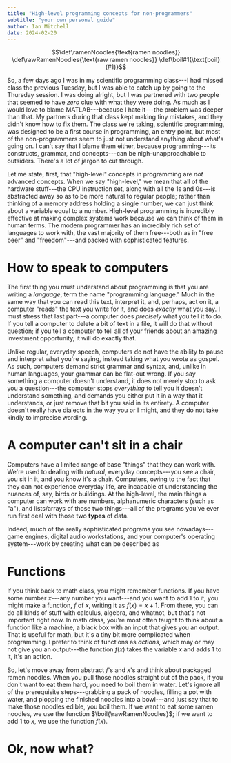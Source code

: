 ```yaml
---
title: "High-level programming concepts for non-programmers"
subtitle: "your own personal guide"
author: Ian Mitchell
date: 2024-02-20
---
```


$$\def\ramenNoodles{\text{ramen noodles}}
\def\rawRamenNoodles{\text{raw ramen noodles}}
\def\boil#1{\text{boil}(#1)}$$

So, a few days ago I was in my scientific programming class---I had missed class
the previous Tuesday, but I was able to catch up by going to the Thursday
session. I was doing alright, but I was partnered with two people that seemed
to have *zero* clue with what they were doing. As much as I would love to blame
MATLAB---because I hate it---the problem was deeper than that. My partners
during that class kept making tiny mistakes, and they didn't know how to fix
them. The  class we're taking, scientific programming, was designed to be a 
first course  in programming, an entry point, but most of the non-programmers 
seem to just not understand anything about what's going on. I can't say that I 
blame them either, because programming---its constructs, grammar, and 
concepts---can be nigh-unapproachable to outsiders. There's a lot of jargon
to cut through.

Let me state, first, that "high-level" concepts in programming are *not*
advanced concepts. When we say "high-level," we mean that all of the hardware
stuff---the CPU instruction set, along with all the $1$s and $0$s---is
abstracted away so as to be more natural to regular people; rather than thinking
of a memory address holding a single number, we can just think about a variable
equal to a number. High-level programming is incredibly effective at making
complex systems work because we can think of them in human terms. The modern
programmer has an incredibly rich set of languages to work with, the vast
majority of them free---both as in "free beer" and "freedom"---and packed with
sophisticated features.


[cb]: https://en.wikipedia.org/wiki/COBOL

[ft]: https://en.wikipedia.org/wiki/Fortran

[lua]: https://en.wikipedia.org/wiki/Lua_(programming_language)

[py]: https://en.wikipedia.org/wiki/Python_(programming_language)

[jl]: https://en.wikipedia.org/wiki/Julia_(programming_language)

[rs]: https://en.wikipedia.org/wiki/Rust_(programming_language)


# How to speak to computers
The first thing you must understand about programming is that you are writing
a *language*, term the name "programming language." Much in the same way that
you can read this text, interpret it, and, perhaps, act on it, a computer
"reads" the text you write for it, and does *exactly* what you say. I must
stress that last part---a computer does *precisely* what you tell it to do.
If you tell a computer to delete a bit of text in a file, it will do that
without question; if you tell a computer to tell all of your friends about an
amazing investment opportunity, it will do exactly that.

Unlike regular, everyday speech, computers do not have the ability to pause
and interpret what you're saying, instead taking what you wrote as gospel.
As such, computers demand strict grammar and syntax, and, unlike in human
languages, your grammar can be flat-out wrong. If you say something a computer
doesn't understand, it does not merely stop to ask you a question---the
computer stops *everything* to tell you it doesn't understand something, and
demands you either put it in a way that it understands, or just remove that
bit you said in its entirety. A computer doesn't really have dialects in the
way you or I might, and they do not take kindly to imprecise wording.



# A computer can't sit in a chair
Computers have a limited range of base "things" that they can work with.
We're used to dealing with *natural*, everyday concepts---you see a chair, you
sit in it, and you know it's a chair. Computers, owing to the fact that they
can not experience everyday life, are incapable of understanding the nuances
of, say, birds or buildings. At the high-level, the main things a computer can
work with are numbers, alphanumeric characters (such as "a"), and lists/arrays
of those two things---all of the programs you've ever run first deal with those
two **types** of data.

Indeed, much of the really sophisticated programs you see nowadays---game
engines, digital audio workstations, and your computer's operating system---work
by creating what can be described as 




# Functions
If you think back to math class, you might remember functions. If you have some
number $x$---any number you want---and you want to add 1 to it, you might make
a function, $f$ of $x$, writing it as $f(x) = x + 1$. From there, you can do
all kinds of stuff with calculus, algebra, and whatnot, but that's not
important right now. In math class, you're most often taught to think about a
function like a  machine, a black box with an input that gives you an output.
That is useful for math, but it's a tiny bit more complicated when programming.
I prefer to think of functions as *actions*, which may or may not give you an
output---the function $f(x)$ takes the variable $x$ and adds $1$ to it, it's
an action.

So, let's move away from abstract $f$'s and $x$'s and think about packaged 
ramen noodles. When you pull those noodles straight out of the pack, if you 
don't want to eat them hard, you need to boil them in water. Let's ignore all
of the prerequisite steps---grabbing a pack of noodles, filling a pot with
water, and plopping the finished noodles into a bowl---and just say that to make
those noodles edible, you boil them. If we want to eat some ramen noodles, we
use the function $\boil{\rawRamenNoodles}$; if we want to add $1$ to $x$, we
use the function $f(x)$.


# Ok, now what?

